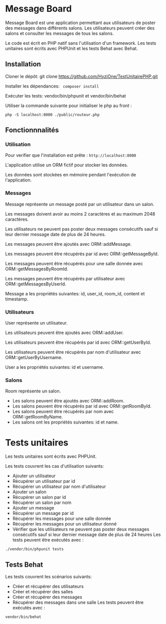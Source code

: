 # Message Board
Message Board est une application permettant aux utilisateurs de poster des messages dans différents salons. Les utilisateurs peuvent créer des salons et consulter les messages de tous les salons.

Le code est écrit en PHP natif sans l'utilisation d'un framework. Les tests unitaires sont écrits avec PHPUnit et les tests Behat avec Behat.

## Installation
Cloner le dépôt: git clone https://github.com/HyziOne/TestUnitairePHP.git

Installer les dépendances: ``` composer install```

Exécuter les tests: vendor/bin/phpunit et vendor/bin/behat

Utiliser la commande suivante pour initialiser le php au front :
```
php -S localhost:8000 ./public/routeur.php
```
## Fonctionnnalités
### Utilisation
Pour verifier que l'installation est prête : ```http://localhost:8000```

L'application utilise un ORM fictif pour stocker les données. 

Les données sont stockées en mémoire pendant l'exécution de l'application.

### Messages
Message représente un message posté par un utilisateur dans un salon.

Les messages doivent avoir au moins 2 caractères et au maximum 2048 caractères.

Les utilisateurs ne peuvent pas poster deux messages consécutifs sauf si leur dernier message date de plus de 24 heures.

Les messages peuvent être ajoutés avec ORM::addMessage.

Les messages peuvent être récupérés par id avec ORM::getMessageById.

Les messages peuvent être récupérés pour une salle donnée avec ORM::getMessagesByRoomId.

Les messages peuvent être récupérés par utilisateur avec ORM::getMessagesByUserId.

Message a les propriétés suivantes: id, user_id, room_id, content et timestamp.
### Utilisateurs
User représente un utilisateur.

Les utilisateurs peuvent être ajoutés avec ORM::addUser.

Les utilisateurs peuvent être récupérés par id avec ORM::getUserById.

Les utilisateurs peuvent être récupérés par nom d'utilisateur avec ORM::getUserByUsername.

User a les propriétés suivantes: id et username.
### Salons
Room représente un salon.
* Les salons peuvent être ajoutés avec ORM::addRoom.
* Les salons peuvent être récupérés par id avec ORM::getRoomById.
* Les salons peuvent être récupérés par nom avec ORM::getRoomByName.
* Les salons ont les propriétés suivantes: id et name.
# Tests unitaires
Les tests unitaires sont écrits avec PHPUnit. 

Les tests couvrent les cas d'utilisation suivants:

* Ajouter un utilisateur
* Récupérer un utilisateur par id
* Récupérer un utilisateur par nom d'utilisateur
* Ajouter un salon
* Récupérer un salon par id
* Récupérer un salon par nom
* Ajouter un message
* Récupérer un message par id
* Récupérer les messages pour une salle donnée
* Récupérer les messages pour un utilisateur donné
* Vérifier que les utilisateurs ne peuvent pas poster deux messages consécutifs sauf si leur dernier message date de plus de 24 heures
Les tests peuvent être exécutés avec :
```
./vendor/bin/phpunit tests
```
## Tests Behat

Les tests couvrent les scénarios suivants:
* Créer et récupérer des utilisateurs
* Créer et récupérer des salles
* Créer et récupérer des messages
* Récupérer des messages dans une salle
Les tests peuvent être exécutés avec :
```
vendor/bin/behat 
```
